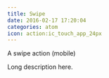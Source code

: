 ```yaml
---
title: Swipe
date: 2016-02-17 17:20:04
categories: atom
icon: action:ic_touch_app_24px
---
```


A swipe action (mobile)
<!-- more -->
Long description here.
